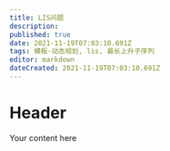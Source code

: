 ```yaml
---
title: LIS问题
description: 
published: true
date: 2021-11-19T07:03:10.691Z
tags: 模板-动态规划, lis, 最长上升子序列
editor: markdown
dateCreated: 2021-11-19T07:03:10.691Z
---
```


# Header
Your content here